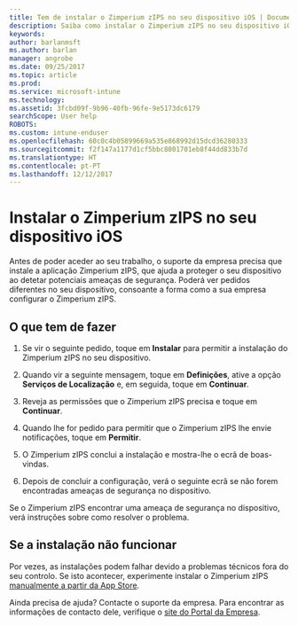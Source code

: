 ```yaml
---
title: Tem de instalar o Zimperium zIPS no seu dispositivo iOS | Documentos da Microsoft
description: Saiba como instalar o Zimperium zIPS no seu dispositivo iOS.
keywords: 
author: barlanmsft
ms.author: barlan
manager: angrobe
ms.date: 09/25/2017
ms.topic: article
ms.prod: 
ms.service: microsoft-intune
ms.technology: 
ms.assetid: 3fcbd09f-9b96-40fb-96fe-9e5173dc6179
searchScope: User help
ROBOTS: 
ms.custom: intune-enduser
ms.openlocfilehash: 60c0c4b05899669a535e868992d15dcd36280333
ms.sourcegitcommit: f2f147a1177d1cf5bbc8001701eb8f44dd833b7d
ms.translationtype: HT
ms.contentlocale: pt-PT
ms.lasthandoff: 12/12/2017
---
```

# <a name="install-zimperium-zips-on-your-ios-device"></a>Instalar o Zimperium zIPS no seu dispositivo iOS

Antes de poder aceder ao seu trabalho, o suporte da empresa precisa que instale a aplicação Zimperium zIPS, que ajuda a proteger o seu dispositivo ao detetar potenciais ameaças de segurança. Poderá ver pedidos diferentes no seu dispositivo, consoante a forma como a sua empresa configurar o Zimperium zIPS.

## <a name="what-you-need-to-do"></a>O que tem de fazer 

1.  Se vir o seguinte pedido, toque em **Instalar** para permitir a instalação do Zimperium zIPS no seu dispositivo.

2. Quando vir a seguinte mensagem, toque em **Definições**, ative a opção **Serviços de Localização** e, em seguida, toque em **Continuar**.

3. Reveja as permissões que o Zimperium zIPS precisa e toque em **Continuar**.

4. Quando lhe for pedido para permitir que o Zimperium zIPS lhe envie notificações, toque em **Permitir**.

5. O Zimperium zIPS conclui a instalação e mostra-lhe o ecrã de boas-vindas.

6. Depois de concluir a configuração, verá o seguinte ecrã se não forem encontradas ameaças de segurança no dispositivo.

Se o Zimperium zIPS encontrar uma ameaça de segurança no dispositivo, verá instruções sobre como resolver o problema.

## <a name="if-the-installation-doesnt-work"></a>Se a instalação não funcionar

Por vezes, as instalações podem falhar devido a problemas técnicos fora do seu controlo. Se isto acontecer, experimente instalar o Zimperium zIPS [manualmente a partir da App Store](https://itunes.apple.com/app/zimperium-zips/id1030924459).

Ainda precisa de ajuda? Contacte o suporte da empresa. Para encontrar as informações de contacto dele, verifique o [site do Portal da Empresa](https://portal.manage.microsoft.com#HelpDeskDialog).
